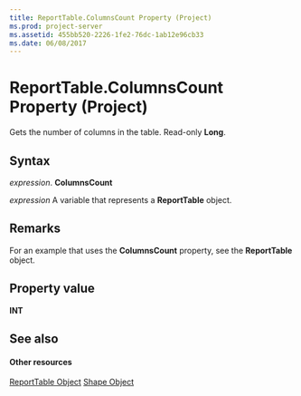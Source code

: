 ```yaml
---
title: ReportTable.ColumnsCount Property (Project)
ms.prod: project-server
ms.assetid: 455bb520-2226-1fe2-76dc-1ab12e96cb33
ms.date: 06/08/2017
---
```



# ReportTable.ColumnsCount Property (Project)
Gets the number of columns in the table. Read-only **Long**.

## Syntax

 _expression_. **ColumnsCount**

 _expression_ A variable that represents a **ReportTable** object.


## Remarks

For an example that uses the **ColumnsCount** property, see the **ReportTable** object.


## Property value

 **INT**


## See also


#### Other resources


[ReportTable Object](reporttable-object-project.md)
[Shape Object](shape-object-project.md)
